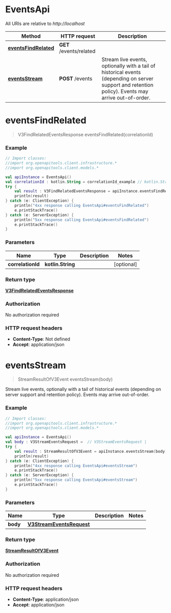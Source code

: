 # EventsApi

All URIs are relative to *http://localhost*

Method | HTTP request | Description
------------- | ------------- | -------------
[**eventsFindRelated**](EventsApi.md#eventsFindRelated) | **GET** /events/related | 
[**eventsStream**](EventsApi.md#eventsStream) | **POST** /events | Stream live events, optionally with a tail of historical events (depending on server support and retention policy). Events may arrive out-of-order.


<a name="eventsFindRelated"></a>
# **eventsFindRelated**
> V3FindRelatedEventsResponse eventsFindRelated(correlationId)



### Example
```kotlin
// Import classes:
//import org.openapitools.client.infrastructure.*
//import org.openapitools.client.models.*

val apiInstance = EventsApi()
val correlationId : kotlin.String = correlationId_example // kotlin.String | 
try {
    val result : V3FindRelatedEventsResponse = apiInstance.eventsFindRelated(correlationId)
    println(result)
} catch (e: ClientException) {
    println("4xx response calling EventsApi#eventsFindRelated")
    e.printStackTrace()
} catch (e: ServerException) {
    println("5xx response calling EventsApi#eventsFindRelated")
    e.printStackTrace()
}
```

### Parameters

Name | Type | Description  | Notes
------------- | ------------- | ------------- | -------------
 **correlationId** | **kotlin.String**|  | [optional]

### Return type

[**V3FindRelatedEventsResponse**](V3FindRelatedEventsResponse.md)

### Authorization

No authorization required

### HTTP request headers

 - **Content-Type**: Not defined
 - **Accept**: application/json

<a name="eventsStream"></a>
# **eventsStream**
> StreamResultOfV3Event eventsStream(body)

Stream live events, optionally with a tail of historical events (depending on server support and retention policy). Events may arrive out-of-order.

### Example
```kotlin
// Import classes:
//import org.openapitools.client.infrastructure.*
//import org.openapitools.client.models.*

val apiInstance = EventsApi()
val body : V3StreamEventsRequest =  // V3StreamEventsRequest | 
try {
    val result : StreamResultOfV3Event = apiInstance.eventsStream(body)
    println(result)
} catch (e: ClientException) {
    println("4xx response calling EventsApi#eventsStream")
    e.printStackTrace()
} catch (e: ServerException) {
    println("5xx response calling EventsApi#eventsStream")
    e.printStackTrace()
}
```

### Parameters

Name | Type | Description  | Notes
------------- | ------------- | ------------- | -------------
 **body** | [**V3StreamEventsRequest**](V3StreamEventsRequest.md)|  |

### Return type

[**StreamResultOfV3Event**](StreamResultOfV3Event.md)

### Authorization

No authorization required

### HTTP request headers

 - **Content-Type**: application/json
 - **Accept**: application/json

